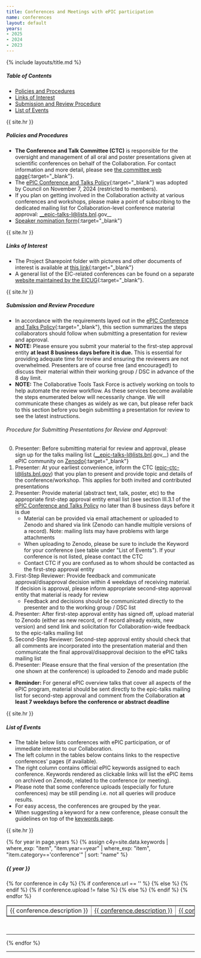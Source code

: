 ```yaml
---
title: Conferences and Meetings with ePIC participation
name: conferences
layout: default
years:
- 2025
- 2024
- 2023
---
```

{% include layouts/title.md %}

##### Table of Contents
- [Policies and Procedures](#policies-and-procedures)
- [Links of Interest](#links-of-interest)
- [Submission and Review Procedure](#submission-and-review-procedure)
- [List of Events](#list-of-events)

{{ site.hr }}

##### Policies and Procedures

* __The Conference and Talk Committee (CTC)__ is responsible for the oversight and management of all oral and poster presentations given at scientific conferences on behalf of the Collaboration. 
For contact information and more detail, please see [the committee web page](/collaboration/committees.html){:target="_blank"}.
* The [ePIC Conference and Talks Policy](https://zenodo.org/records/14052729){:target="_blank"} was adopted by Council on November 7, 2024 (restricted to members).
* If you plan on getting involved in the Collaboration activity at various conferences and workshops, please make a point of subscribing to the dedicated
mailing list for Collaboration-level conference material approval: __epic-talks-l@lists.bnl.gov__
* [Speaker nomination form](https://urldefense.com/v3/__https://forms.gle/qQxf1wW5dUSVyTdh7__;!!P4SdNyxKAPE!AskwdefEZuyR_XCi11Etl3Q6H9pAbJA28BZhV5oJpkftch2qIqil8Dn0nKb3L7XtJtn1kznV2RnzTVE$){:target="_blank"}

{{ site.hr }}

##### Links of Interest
* The Project Sharepoint folder with pictures and other documents of interest is available at [this link](https://brookhavenlab.sharepoint.com/:f:/s/EICPublicSharingDocs/EujNGT5IzzxHtG0hMeDpu-cBihVczsqTO6L7CbfkXLHQ-Q?e=5bfcjY){:target="_blank"}
* A general list of the EIC-related conferences can be found on a separate [website maintained by the EICUG](https://eic-conferences.lbl.gov/home){:target="_blank"}.

{{ site.hr }}

##### Submission and Review Procedure
* In accordance with the requirements layed out in the [ePIC Conference and Talks Policy](https://zenodo.org/records/14052729){:target="_blank"}, this section summarizes the steps collaborators should follow when submitting a presentation for review and approval.
* __NOTE:__  Please ensure you submit your material to the first-step approval entity __at least 8 business days before it is due.__ This is essential for providing adequate time for review and ensuring the reviewers are not overwhelmed. Presenters are of course free (and encouraged!) to discuss their material within their working group / DSC in advance of the 8 day limit.
* __NOTE:__  The Collaborative Tools Task Force is actively working on tools to help automate the review workflow. As these services become available the steps enumerated below will necessarily change. We will communicate these changes as widely as we can, but please refer back to this section before you begin submitting a presentation for review to see the latest instructions.

###### Procedure for Submitting Presentations for Review and Approval:

0. Presenter: Before submitting material for review and approval, please sign up for the talks mailing list (__epic-talks-l@lists.bnl.gov__) and the ePIC community on [Zenodo](https://www.epic-eic.org/documents/zenodo.html){:target="_blank"}
1. Presenter: At your earliest convenience, inform the CTC (epic-ctc-l@lists.bnl.gov) that you plan to present and provide topic and details of the conference/workshop. This applies for both invited and contributed presentations
2. Presenter: Provide material (abstract text, talk, poster, etc) to the appropriate first-step approval entity email list (see section III.3.1 of the [ePIC Conference and Talks Policy]((https://zenodo.org/records/14052729){:target="_blank"}) no later than 8 business days before it is due
   * Material can be provided via email attachement or uploaded to Zenodo and shared via link (Zenodo can handle multiple versions of a record). Note: mailing lists may have problems with large attachments
   * When uploading to Zenodo, please be sure to include the Keyword for your conference (see table under "List of Events"). If your conference is not listed, please contact the CTC
   * Contact CTC if you are confused as to whom should be contacted as the first-step approval entity
3. First-Step Reviewer: Provide feedback and communicate approval/disapproval decision within 4 weekdays of receiving material. If decision is approval, please inform appropriate second-step approval entity that material is ready for review
   * Feedback and decisions should be communicated directly to the presenter and to the working group / DSC list
4. Presenter: After first-step approval entity has signed off, upload material to Zenodo (either as new record, or if record already exists, new version) and send link and solicitation for Collaboration-wide feedback to the epic-talks mailing list
5. Second-Step Reviewer: Second-step approval entity should check that all comments are incorporated into the presentation material and then communicate the final approval/disapproval decision to the ePIC talks mailing list
6. Presenter: Please ensure that the final version of the presentation (the one shown at the conference) is uploaded to Zenodo and made public

* __Reminder:__ For general ePIC overview talks that cover all aspects of the ePIC program, material should be sent directly to the epic-talks mailing list for second-step approval and comment from the Collaboration __at least 7 weekdays before the conference or abstract deadline__ 

{{ site.hr }}

##### List of Events
* The table below lists conferences with ePIC participation, or of immediate interest to our Collaboration.
* The left column in the tables below contains links to the respective conferences' pages (if available).
* The right column contains official ePIC keywords assigned to each conference.
Keywords rendered as clickable links will list the ePIC items on archived on Zenodo, related to the conference (or meeting).
* Please note that some conference uploads (especially for future conferences) may be still pending i.e. not all queries will produce results.
* For easy access, the conferences are grouped by the year.
* When suggesting a keyword for a new conference, please consult the guidelines on top of the [keywords page](/documents/keywords.html).

{{ site.hr }}

{% for year in page.years %}
{% assign c4y=site.data.keywords | where_exp: "item", "item.year==year" | where_exp: "item", "item.category=='conference'" | sort: "name" %}

<h5>{{ year }}</h5>
<table width="80%" border="1">
{% for conference in c4y %}
  <tr>
    {% if conference.url == '' %}
    <td width="80%"><nobr>{{ conference.description }}</nobr></td>
    {% else %}
    <td width="80%"><nobr><a href="{{ conference.url }}" target="_blank">{{ conference.description }}</a></nobr></td>
    {% endif %}
    {% if conference.upload != false %}
    <td width="20%"><nobr><a href="{{ site.zenodo_query_base }}{{ conference.name }}" target="_blank">{{ conference.name }}</a></nobr></td>
    {% else %}
    <td width="20%"><nobr>{{ conference.name }}</nobr></td>
    {% endif %}
  </tr>
{% endfor %}
</table>

<br/>


---

{% endfor %}


---

